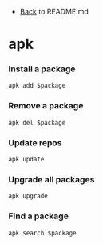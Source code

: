 - [Back](README.md) to README.md
# apk

### Install a package
```
apk add $package
```

### Remove a package
```
apk del $package
```

### Update repos
```
apk update
```

### Upgrade all packages
```
apk upgrade
```

### Find a package
```
apk search $package
```
